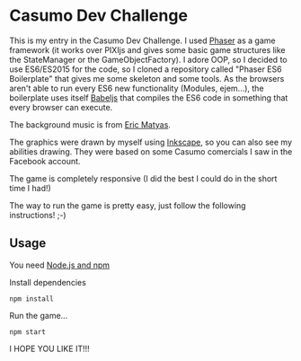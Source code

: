 # Casumo Dev Challenge

This is my entry in the Casumo Dev Challenge. I used [Phaser](https://phaser.io) as a game framework (it works over PIXIjs and gives some basic game structures like the StateManager or the GameObjectFactory). I adore OOP, so I decided to use ES6/ES2015 for the code, so I cloned a repository called "Phaser ES6 Boilerplate" that gives me some skeleton and some tools. As the browsers aren't able to run every ES6 new functionality (Modules, ejem...), the boilerplate uses itself [Babeljs](https://babeljs.io/) that compiles the ES6 code in something that every browser can execute.

The background music is from [Eric Matyas](http://soundimage.org).

The graphics were drawn by myself using [Inkscape](https://inkscape.org), so you can also see my abilities drawing. They were based on some Casumo comercials I saw in the Facebook account.

The game is completely responsive (I did the best I could do in the short time I had!)

The way to run the game is pretty easy, just follow the following instructions! ;-)

## Usage

You need [Node.js and npm](https://nodejs.org/)

Install dependencies

`npm install`

Run the game...

`npm start`

I HOPE YOU LIKE IT!!!